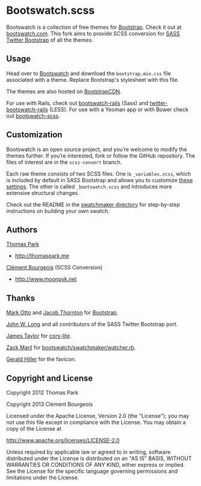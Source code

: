 Bootswatch.scss
===============

Bootswatch is a collection of free themes for [Bootstrap](http://getbootstrap.com/2.3.2/). Check it out at [bootswatch.com](http://bootswatch.com).
This fork aims to provide SCSS conversion for [SASS Twitter Bootstrap](https://github.com/jlong/sass-twitter-bootstrap) of all the themes.

Usage
-----
Head over to [Bootswatch](http://bootswatch.com) and download the `bootstrap.min.css` file associated with a theme. Replace Bootstrap's stylesheet with this file.

The themes are also hosted on [BootstrapCDN](http://www.bootstrapcdn.com/).

For use with Rails, check out [bootswatch-rails](https://github.com/maxim/bootswatch-rails) (Sass) and [twitter-bootswatch-rails](https://github.com/scottvrosenthal/twitter-bootswatch-rails) (LESS). For use with a Yeoman app or with Bower check out [bootswatch-scss](https://github.com/nrub/bootswatch-scss).

Customization
------
Bootswatch is an open source project, and you’re welcome to modify the themes further. If you’re interested, fork or follow the GitHub repository. The files of interest are in the `scss-convert` branch.

Each raw theme consists of two SCSS files. One is `_variables.scss`, which is included by default in SASS Bootstrap and allows you to customize [these settings](http://getbootstrap.com/2.3.2/customize.html#variable). The other is called `_bootswatch.scss` and introduces more extensive structural changes.

Check out the README in the [swatchmaker directory](https://github.com/thomaspark/bootswatch/tree/master/swatchmaker) for step-by-step instructions on building your own swatch.

Authors
-------
[Thomas Park](http://github.com/thomaspark)

+ http://thomaspark.me

[Clément Bourgeois](http://github.com/moonpyk) (SCSS Conversion)

+ http://www.moonpyk.net

Thanks
------
[Mark Otto](http://github.com/markdotto) and [Jacob Thornton](http://github.com/fat) for [Bootstrap](https://github.com/twitter/bootstrap).

[John W. Long](https://github.com/jlong) and all contributors of the SASS Twitter Bootstrap port.

[James Taylor](http://github.com/jostylr) for [cors-lite](https://github.com/jostylr/cors-lite).

[Zack Maril](http://github.com/zmaril) for [bootswatch/swatchmaker/watcher.rb](https://github.com/thomaspark/bootswatch/blob/master/swatchmaker/watcher.rb).

[Gerald Hiller](https://twitter.com/geraldhiller) for the favicon.


Copyright and License
----
Copyright 2012 Thomas Park

Copyright 2013 Clément Bourgeois

Licensed under the Apache License, Version 2.0 (the "License"); you may not use this file except in compliance with the License. You may obtain a copy of the License at

http://www.apache.org/licenses/LICENSE-2.0

Unless required by applicable law or agreed to in writing, software distributed under the License is distributed on an "AS IS" BASIS, WITHOUT WARRANTIES OR CONDITIONS OF ANY KIND, either express or implied. See the License for the specific language governing permissions and limitations under the License.
